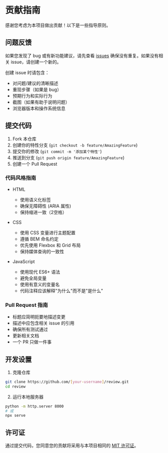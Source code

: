 # 贡献指南

感谢您考虑为本项目做出贡献！以下是一些指导原则。

## 问题反馈

如果您发现了 bug 或有新功能建议，请先查看 [issues](https://github.com/Al-say/review/issues) 确保没有重复。如果没有相关 issue，请创建一个新的。

创建 issue 时请包含：
- 对问题/建议的清晰描述
- 重现步骤（如果是 bug）
- 预期行为和实际行为
- 截图（如果有助于说明问题）
- 浏览器版本和操作系统信息

## 提交代码

1. Fork 本仓库
2. 创建你的特性分支 (`git checkout -b feature/AmazingFeature`)
3. 提交你的修改 (`git commit -m '添加某个特性'`)
4. 推送到分支 (`git push origin feature/AmazingFeature`)
5. 创建一个 Pull Request

### 代码风格指南

- HTML
  - 使用语义化标签
  - 确保无障碍性 (ARIA 属性)
  - 保持缩进一致（2空格）

- CSS
  - 使用 CSS 变量进行主题配置
  - 遵循 BEM 命名约定
  - 优先使用 Flexbox 和 Grid 布局
  - 保持媒体查询的一致性

- JavaScript
  - 使用现代 ES6+ 语法
  - 避免全局变量
  - 使用有意义的变量名
  - 代码注释应该解释"为什么"而不是"是什么"

### Pull Request 指南

- 标题应简明扼要地描述变更
- 描述中应包含相关 issue 的引用
- 确保所有测试通过
- 更新相关文档
- 一个 PR 只做一件事

## 开发设置

1. 克隆仓库
```bash
git clone https://github.com/[your-username]/review.git
cd review
```

2. 运行本地服务器
```bash
python -m http.server 8000
# 或
npx serve
```

## 许可证

通过提交代码，您同意您的贡献将采用与本项目相同的 [MIT 许可证](LICENSE)。
